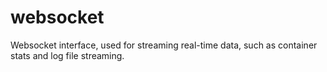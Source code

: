 # websocket

Websocket interface, used for streaming real-time data, such as container stats and log file streaming.
